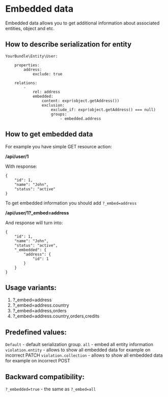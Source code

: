Embedded data
==========

Embedded data allows you to get additional information about associated entities, object and etc.

How to describe serialization for entity
------------------------

```
YourBundle\Entity\User:

    properties:
        address:
            exclude: true

    relations:
        -
            rel: address
            embedded:
                content: expr(object.getAddress())
                exclusion:
                    exclude_if: expr(object.getAddress() === null)
                    groups:
                        - embedded.address
```

How to get embedded data 
------------------------
For example you have simple GET resource action:

**/api/user/1**

With response:

```
{
    "id": 1,
    "name": "John",
    "status": "active"
}
```

To get embedded information you should add ```?_embed=address```

**/api/user/1?_embed=address**

And response will turn into:

```
{
    "id": 1,
    "name": "John",
    "status": "active",
    "_embedded": {
        "address": {
            "id": 1
        }
    }
}
```

Usage variants:
--------------

1. ?_embed=address
2. ?_embed=address.country
3. ?_embed=address,orders
4. ?_embed=address.country,orders,credits


Predefined values:
------------------

```Default``` - default serialization group.
```all``` - embed all entity information
```violation.entity``` - allows to show all embedded data for example on incorrect PATCH
```violation.collection``` - allows to show all embedded data for example on incorrect POST

Backward compatibility:
-----------------------

```?_embedded=true``` - the same as ```?_embed=all```